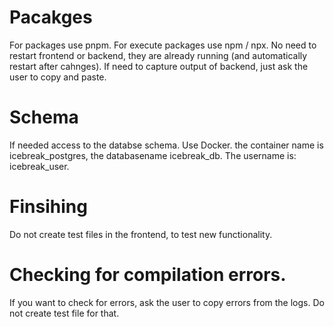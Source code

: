 # Pacakges
For packages use pnpm.
For execute packages use npm / npx.
No need to restart frontend or backend, they are already running (and automatically restart after cahnges).
If need to capture output of backend, just ask the user to copy and paste.

# Schema
If needed access to the databse schema. Use Docker. the container name is icebreak_postgres, the databasename icebreak_db.  The username is: icebreak_user.

# Finsihing
Do not create test files in the frontend, to test new functionality.

# Checking for compilation errors.
If you want to check for errors, ask the user to copy errors from the logs. Do not create test file for that.